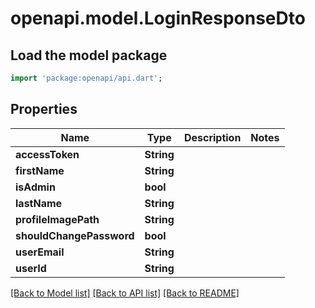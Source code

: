 # openapi.model.LoginResponseDto

## Load the model package
```dart
import 'package:openapi/api.dart';
```

## Properties
Name | Type | Description | Notes
------------ | ------------- | ------------- | -------------
**accessToken** | **String** |  | 
**firstName** | **String** |  | 
**isAdmin** | **bool** |  | 
**lastName** | **String** |  | 
**profileImagePath** | **String** |  | 
**shouldChangePassword** | **bool** |  | 
**userEmail** | **String** |  | 
**userId** | **String** |  | 

[[Back to Model list]](../README.md#documentation-for-models) [[Back to API list]](../README.md#documentation-for-api-endpoints) [[Back to README]](../README.md)



